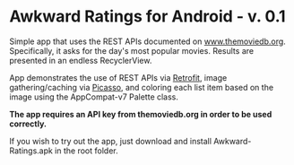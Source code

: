 # Awkward Ratings for Android - v. 0.1

Simple app that uses the REST APIs documented on <a href="https://www.themoviedb.org/documentation/api">www.themoviedb.org</a>. 
Specifically, it asks for the day's most popular movies. Results are presented in an endless RecyclerView.  

App demonstrates the use of REST APIs via <a href="http://square.github.io/retrofit/">Retrofit</a>, image gathering/caching via <a href="http://square.github.io/picasso/">Picasso</a>, and coloring each list item based on the image using the AppCompat-v7 Palette class.  

<b>The app requires an API key from themoviedb.org in order to be used correctly.</b>  

If you wish to try out the app, just download and install Awkward-Ratings.apk in the root folder.
